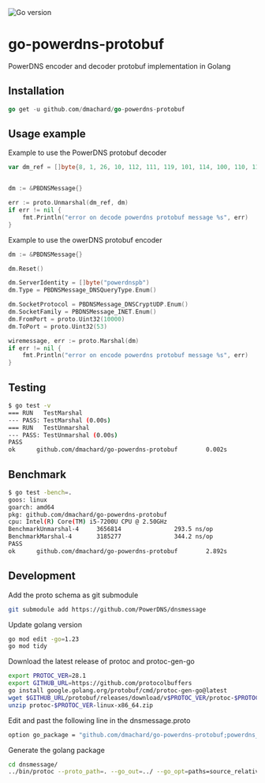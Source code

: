 <img src="https://img.shields.io/badge/go%20version-min%201.20-green" alt="Go version"/>

# go-powerdns-protobuf

PowerDNS encoder and decoder protobuf implementation in Golang 

## Installation

```go
go get -u github.com/dmachard/go-powerdns-protobuf
```

## Usage example

Example to use the PowerDNS protobuf decoder

```go
var dm_ref = []byte{8, 1, 26, 10, 112, 111, 119, 101, 114, 100, 110, 115, 112, 98, 32, 1, 40, 5, 160, 1, 144, 78, 168, 1, 53}


dm := &PBDNSMessage{}

err := proto.Unmarshal(dm_ref, dm)
if err != nil {
    fmt.Println("error on decode powerdns protobuf message %s", err)
}
```

Example to use the owerDNS protobuf encoder

```go
dm := &PBDNSMessage{}

dm.Reset()

dm.ServerIdentity = []byte("powerdnspb")
dm.Type = PBDNSMessage_DNSQueryType.Enum()

dm.SocketProtocol = PBDNSMessage_DNSCryptUDP.Enum()
dm.SocketFamily = PBDNSMessage_INET.Enum()
dm.FromPort = proto.Uint32(10000)
dm.ToPort = proto.Uint32(53)

wiremessage, err := proto.Marshal(dm)
if err != nil {
    fmt.Println("error on encode powerdns protobuf message %s", err)
}
```

## Testing

```bash
$ go test -v
=== RUN   TestMarshal
--- PASS: TestMarshal (0.00s)
=== RUN   TestUnmarshal
--- PASS: TestUnmarshal (0.00s)
PASS
ok      github.com/dmachard/go-powerdns-protobuf        0.002s
```

## Benchmark

```bash
$ go test -bench=.
goos: linux
goarch: amd64
pkg: github.com/dmachard/go-powerdns-protobuf
cpu: Intel(R) Core(TM) i5-7200U CPU @ 2.50GHz
BenchmarkUnmarshal-4     3656814               293.5 ns/op
BenchmarkMarshal-4       3185277               344.2 ns/op
PASS
ok      github.com/dmachard/go-powerdns-protobuf        2.892s
```

## Development

Add the proto schema as git submodule

```bash
git submodule add https://github.com/PowerDNS/dnsmessage
```

Update golang version

```bash
go mod edit -go=1.23
go mod tidy
```

Download the latest release of protoc and protoc-gen-go

```bash
export PROTOC_VER=28.1
export GITHUB_URL=https://github.com/protocolbuffers
go install google.golang.org/protobuf/cmd/protoc-gen-go@latest
wget $GITHUB_URL/protobuf/releases/download/v$PROTOC_VER/protoc-$PROTOC_VER-linux-x86_64.zip
unzip protoc-$PROTOC_VER-linux-x86_64.zip
```

Edit and past the following line in the dnsmessage.proto

```bash
option go_package = "github.com/dmachard/go-powerdns-protobuf;powerdns_protobuf";
```

Generate the golang package

```bash
cd dnsmessage/
../bin/protoc --proto_path=. --go_out=../ --go_opt=paths=source_relative --plugin protoc-gen-go=$(go env GOPATH)/bin/protoc-gen-go dnsmessage.proto 
```

